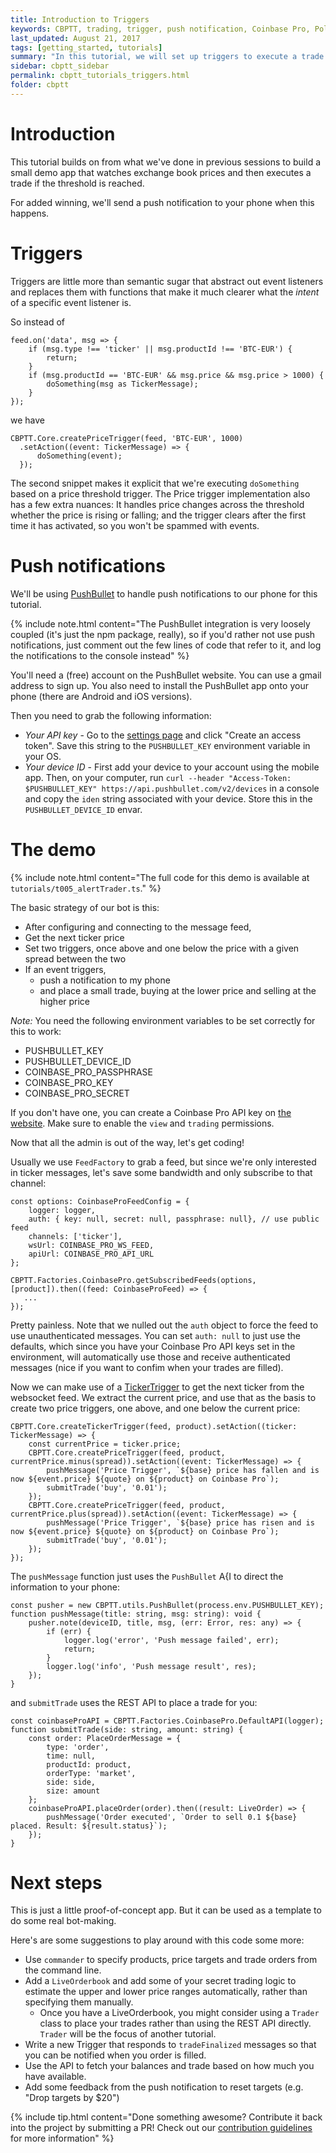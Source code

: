 ```yaml
---
title: Introduction to Triggers
keywords: CBPTT, trading, trigger, push notification, Coinbase Pro, Poloniex
last_updated: August 21, 2017
tags: [getting_started, tutorials]
summary: "In this tutorial, we will set up triggers to execute a trade when prices cross a given threshold"
sidebar: cbptt_sidebar
permalink: cbptt_tutorials_triggers.html
folder: cbptt
---
```


# Introduction

This tutorial builds on from what we've done in previous sessions to build a small demo app that watches
 exchange book prices and then executes a trade if the threshold is reached.

 For added winning, we'll send a push notification to your phone when this happens.

# Triggers

Triggers are little more than semantic sugar that abstract out event listeners and replaces them with functions that make it
 much clearer what the _intent_ of a specific event listener is.

 So instead of

    feed.on('data', msg => {
        if (msg.type !== 'ticker' || msg.productId !== 'BTC-EUR') {
            return;
        }
        if (msg.productId == 'BTC-EUR' && msg.price && msg.price > 1000) {
            doSomething(msg as TickerMessage);
        }
    });

we have

    CBPTT.Core.createPriceTrigger(feed, 'BTC-EUR', 1000)
      .setAction((event: TickerMessage) => {
          doSomething(event);
      });

The second snippet makes it explicit that we're executing `doSomething` based on a price threshold trigger. The Price trigger implementation also has a few extra nuances: It handles price changes across the threshold whether the price is rising or falling; and the trigger clears after the first
time it has activated, so you won't be spammed with events.

# Push notifications

We'll be using [PushBullet](https://www.pushbullet.com/) to handle push notifications to our phone for this tutorial.

{% include note.html content="The PushBullet integration is very loosely coupled (it's just the npm package, really), so if you'd rather not use push notifications,
just comment out the few lines of code that refer to it, and log the notifications to the console instead" %}

You'll need a (free) account on the PushBullet website. You can use a gmail address to sign up. You also need to install the PushBullet app onto your phone (there are Android and iOS versions).

Then you need to grab the following information:

* *Your API key* - Go to the [settings page](https://www.pushbullet.com/#settings/account) and click "Create an access token". Save this string to the `PUSHBULLET_KEY` environment variable in your OS.
* *Your device ID* - First add your device to your account using the mobile app. Then, on your computer, run `curl --header "Access-Token: $PUSHBULLET_KEY" https://api.pushbullet.com/v2/devices` in a console and copy the `iden` string associated with your device. Store this in the `PUSHBULLET_DEVICE_ID` envar.

# The demo

{% include note.html content="The full code for this demo is available at `tutorials/t005_alertTrader.ts`." %}

The basic strategy of our bot is this:

* After configuring and connecting to the message feed,
* Get the next ticker price
* Set two triggers, once above and one below the price with a given spread between the two
* If an event triggers,
  * push a notification to my phone
  * and place a small trade, buying at the lower price and selling at the higher price

*Note:* You need the following environment variables to be set correctly for this to work:

* PUSHBULLET_KEY
* PUSHBULLET_DEVICE_ID
* COINBASE_PRO_PASSPHRASE
* COINBASE_PRO_KEY
* COINBASE_PRO_SECRET

If you don't have one, you can create a Coinbase Pro API key on [the website](https://pro.coinbase.com/settings/api). Make sure to enable the `view` and `trading` permissions.

Now that all the admin is out of the way, let's get coding!

Usually we use `FeedFactory` to grab a feed, but since we're only interested in ticker messages, let's save some bandwidth and only subscribe to that channel:

    const options: CoinbaseProFeedConfig = {
        logger: logger,
        auth: { key: null, secret: null, passphrase: null}, // use public feed
        channels: ['ticker'],
        wsUrl: COINBASE_PRO_WS_FEED,
        apiUrl: COINBASE_PRO_API_URL
    };

    CBPTT.Factories.CoinbasePro.getSubscribedFeeds(options, [product]).then((feed: CoinbaseProFeed) => {
       ...
    });

Pretty painless. Note that we nulled out the `auth` object to force the feed to use unauthenticated messages. You can set `auth: null` to just use the defaults, which since you have your Coinbase Pro API keys set in the environment, will automatically use those and receive authenticated messages (nice if you want to confim when your trades are filled).

Now we can make use of a [TickerTrigger](apiref/modules/_src_core_triggers_.html) to get the next ticker from the websocket feed. We extract
the current price, and use that as the basis to create two price triggers, one above, and one below the current price:

    CBPTT.Core.createTickerTrigger(feed, product).setAction((ticker: TickerMessage) => {
        const currentPrice = ticker.price;
        CBPTT.Core.createPriceTrigger(feed, product, currentPrice.minus(spread)).setAction((event: TickerMessage) => {
            pushMessage('Price Trigger', `${base} price has fallen and is now ${event.price} ${quote} on ${product} on Coinbase Pro`);
            submitTrade('buy', '0.01');
        });
        CBPTT.Core.createPriceTrigger(feed, product, currentPrice.plus(spread)).setAction((event: TickerMessage) => {
            pushMessage('Price Trigger', `${base} price has risen and is now ${event.price} ${quote} on ${product} on Coinbase Pro`);
            submitTrade('buy', '0.01');
        });
    });

The `pushMessage` function just uses the `PushBullet` A{I to direct the information to your phone:

    const pusher = new CBPTT.utils.PushBullet(process.env.PUSHBULLET_KEY);
    function pushMessage(title: string, msg: string): void {
        pusher.note(deviceID, title, msg, (err: Error, res: any) => {
            if (err) {
                logger.log('error', 'Push message failed', err);
                return;
            }
            logger.log('info', 'Push message result', res);
        });
    }

and `submitTrade` uses the REST API to place a trade for you:


    const coinbaseProAPI = CBPTT.Factories.CoinbasePro.DefaultAPI(logger);
    function submitTrade(side: string, amount: string) {
        const order: PlaceOrderMessage = {
            type: 'order',
            time: null,
            productId: product,
            orderType: 'market',
            side: side,
            size: amount
        };
        coinbaseProAPI.placeOrder(order).then((result: LiveOrder) => {
            pushMessage('Order executed', `Order to sell 0.1 ${base} placed. Result: ${result.status}`);
        });
    }


# Next steps

This is just a little proof-of-concept app. But it can be used as a template to do some real bot-making.

Here's are some suggestions to play around with this code some more:

* Use `commander` to specify products, price targets and trade orders from the command line.
* Add a `LiveOrderbook` and add some of your secret trading logic to estimate the upper and
  lower price ranges automatically, rather than specifying them manually.
  * Once you have a LiveOrderbook, you might consider using a `Trader` class to place your trades
    rather than using the REST API directly. `Trader` will be the focus of another tutorial.
* Write a new Trigger that responds to `tradeFinalized` messages so that you can be notified when you order is filled.
* Use the API to fetch your balances and trade based on how much you have available.
* Add some feedback from the push notification to reset targets (e.g. "Drop targets by $20")

{% include tip.html content="Done something awesome? Contribute it back into the project by submitting a PR! Check out our [contribution guidelines](cbptt_contributing.html) for more information" %}
